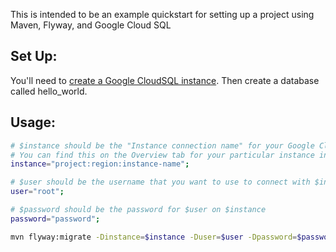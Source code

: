 This is intended to be an example quickstart for setting up a project using Maven, Flyway, and Google Cloud SQL

## Set Up:

You'll need to [create a Google CloudSQL instance](https://cloud.google.com/sql/docs/mysql/quickstart).
Then create a database called hello\_world.

## Usage:

```bash
# $instance should be the "Instance connection name" for your Google CloudSQL Instance.
# You can find this on the Overview tab for your particular instance in the Google Cloud Platform console.
instance="project:region:instance-name";

# $user should be the username that you want to use to connect with $instance
user="root";

# $password should be the password for $user on $instance
password="password";

mvn flyway:migrate -Dinstance=$instance -Duser=$user -Dpassword=$password;
```
